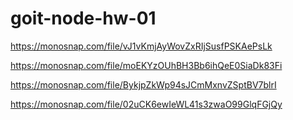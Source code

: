 # goit-node-hw-01

https://monosnap.com/file/vJ1vKmjAyWovZxRIjSusfPSKAePsLk

https://monosnap.com/file/moEKYzOUhBH3Bb6ihQeE0SiaDk83Fi

https://monosnap.com/file/BykjpZkWp94sJCmMxnvZSptBV7blrI

https://monosnap.com/file/02uCK6ewIeWL41s3zwaO99GlqFGjQy
